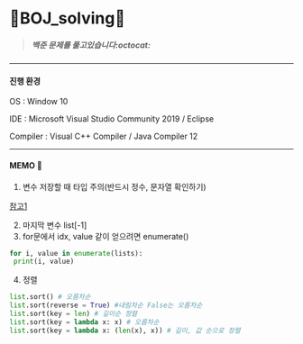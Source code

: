 # :seedling:BOJ_solving:seedling:

> ##### 백준 문제를 풀고있습니다:octocat:
***


#### 진행 환경

OS : Window 10

IDE : Microsoft Visual Studio Community 2019 / Eclipse

Compiler : Visual C++ Compiler / Java Compiler 12

***


#### MEMO 📝

1. 변수 저장할 때 타입 주의(반드시 정수, 문자열 확인하기)

[참고1](https://github.com/yerin85/BOJ_solving/blob/8600a0b0975b583e181e17e4d3ea3b2ef16fa4ee/Silver/10814%20%EB%82%98%EC%9D%B4%EC%88%9C%20%EC%A0%95%EB%A0%AC.py "나이순정렬")
 
2. 마지막 변수 list[-1] 
3. for문에서 idx, value 같이 얻으려면 enumerate()
```python
for i, value in enumerate(lists):
 print(i, value)
```

4. 정렬
```python
list.sort() # 오름차순
list.sort(reverse = True) #내림차순 False는 오름차순
list.sort(key = len) # 길이순 정렬
list.sort(key = lambda x: x) # 오름차순
list.sort(key = lambda x: (len(x), x)) # 길이, 값 순으로 정렬
```

